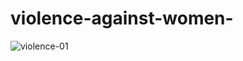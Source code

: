 # violence-against-women-
![violence-01](https://github.com/karimamaaoui/violence-against-women-/assets/67017326/36b0b30a-6166-4fe4-9573-602e097eee48)
